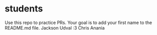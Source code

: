 # students
Use this repo to practice PRs. Your goal is to add your first name to the README.md file.
Jackson
Udval :3
Chris
Anania
